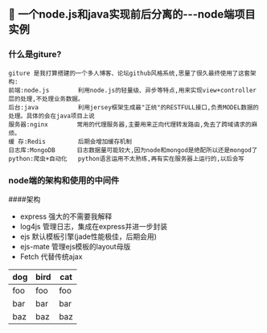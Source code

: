 
## 🍃 一个node.js和java实现前后分离的---node端项目实例
### 什么是giture?

```
giture 是我打算搭建的一个多人博客、论坛github风格系统,思量了很久最终使用了这套架构:
前端:node.js        利用node.js的轻量级、异步等特点,用来实现view+controller层的处理,不处理业务数据。
后台:java           利用jersey框架生成最"正统"的RESTFULL接口,负责MODEL数据的处理。具体的会在java项目上说
服务器:nginx        常用的代理服务器,主要用来正向代理转发路由,免去了跨域请求的麻烦。
缓 存:Redis         后期会增加缓存机制
日志库:MongoDB      日志数据量可能较大,因为node和mongod是绝配所以还是mongod了
python:爬虫+自动化   python语言运用不太熟练,再有实在服务器上运行的,以后会写
```

### node端的架构和使用的中间件
####架构
- express	强大的不需要我解释
- log4js  	管理日志，集成在express并进一步封装
- ejs     	默认模板引擎(jade性能极佳，后期会用)
- ejs-mate	管理ejs模板的layout母版
- Fetch		代替传统ajax


dog | bird | cat
----|------|----
foo | foo  | foo
bar | bar  | bar
baz | baz  | baz





